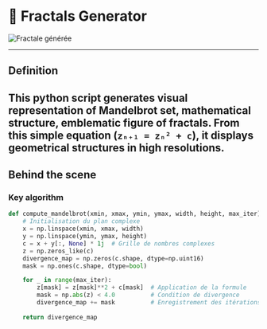 # 🌠 Fractals Generator

![Fractale générée](Ethereal_Mandala_6107.png)

---

## **Definition**

This python script generates visual representation of Mandelbrot set, mathematical structure, emblematic figure of fractals. From this simple equation (`zₙ₊₁ = zₙ² + c`), it displays geometrical structures in high resolutions. 
---

## **Behind the scene**

### Key algorithm
```python
def compute_mandelbrot(xmin, xmax, ymin, ymax, width, height, max_iter):
    # Initialisation du plan complexe
    x = np.linspace(xmin, xmax, width)
    y = np.linspace(ymin, ymax, height)
    c = x + y[:, None] * 1j  # Grille de nombres complexes
    z = np.zeros_like(c)
    divergence_map = np.zeros(c.shape, dtype=np.uint16)
    mask = np.ones(c.shape, dtype=bool)

    for _ in range(max_iter):
        z[mask] = z[mask]**2 + c[mask]  # Application de la formule
        mask = np.abs(z) < 4.0          # Condition de divergence
        divergence_map += mask          # Enregistrement des itérations
    
    return divergence_map

